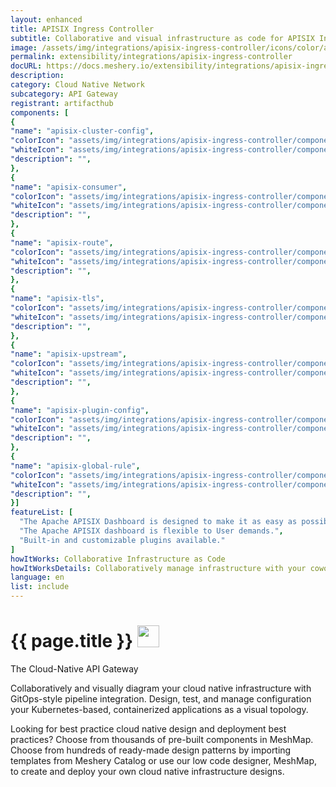 ```yaml
---
layout: enhanced
title: APISIX Ingress Controller
subtitle: Collaborative and visual infrastructure as code for APISIX Ingress Controller
image: /assets/img/integrations/apisix-ingress-controller/icons/color/apisix-ingress-controller-color.svg
permalink: extensibility/integrations/apisix-ingress-controller
docURL: https://docs.meshery.io/extensibility/integrations/apisix-ingress-controller
description: 
category: Cloud Native Network
subcategory: API Gateway
registrant: artifacthub
components: [
{
"name": "apisix-cluster-config",
"colorIcon": "assets/img/integrations/apisix-ingress-controller/components/apisix-cluster-config/icons/color/apisix-cluster-config-color.svg",
"whiteIcon": "assets/img/integrations/apisix-ingress-controller/components/apisix-cluster-config/icons/white/apisix-cluster-config-white.svg",
"description": "",
},
{
"name": "apisix-consumer",
"colorIcon": "assets/img/integrations/apisix-ingress-controller/components/apisix-consumer/icons/color/apisix-consumer-color.svg",
"whiteIcon": "assets/img/integrations/apisix-ingress-controller/components/apisix-consumer/icons/white/apisix-consumer-white.svg",
"description": "",
},
{
"name": "apisix-route",
"colorIcon": "assets/img/integrations/apisix-ingress-controller/components/apisix-route/icons/color/apisix-route-color.svg",
"whiteIcon": "assets/img/integrations/apisix-ingress-controller/components/apisix-route/icons/white/apisix-route-white.svg",
"description": "",
},
{
"name": "apisix-tls",
"colorIcon": "assets/img/integrations/apisix-ingress-controller/components/apisix-tls/icons/color/apisix-tls-color.svg",
"whiteIcon": "assets/img/integrations/apisix-ingress-controller/components/apisix-tls/icons/white/apisix-tls-white.svg",
"description": "",
},
{
"name": "apisix-upstream",
"colorIcon": "assets/img/integrations/apisix-ingress-controller/components/apisix-upstream/icons/color/apisix-upstream-color.svg",
"whiteIcon": "assets/img/integrations/apisix-ingress-controller/components/apisix-upstream/icons/white/apisix-upstream-white.svg",
"description": "",
},
{
"name": "apisix-plugin-config",
"colorIcon": "assets/img/integrations/apisix-ingress-controller/components/apisix-plugin-config/icons/color/apisix-plugin-config-color.svg",
"whiteIcon": "assets/img/integrations/apisix-ingress-controller/components/apisix-plugin-config/icons/white/apisix-plugin-config-white.svg",
"description": "",
},
{
"name": "apisix-global-rule",
"colorIcon": "assets/img/integrations/apisix-ingress-controller/components/apisix-global-rule/icons/color/apisix-global-rule-color.svg",
"whiteIcon": "assets/img/integrations/apisix-ingress-controller/components/apisix-global-rule/icons/white/apisix-global-rule-white.svg",
"description": "",
}]
featureList: [
  "The Apache APISIX Dashboard is designed to make it as easy as possible for users to operate through a frontend interface.",
  "The Apache APISIX dashboard is flexible to User demands.",
  "Built-in and customizable plugins available."
]
howItWorks: Collaborative Infrastructure as Code
howItWorksDetails: Collaboratively manage infrastructure with your coworkers synchronously sharing the same designs.
language: en
list: include
---
```

<h1>{{ page.title }} <img src="{{ page.image }}" style="width: 35px; height: 35px;" /></h1>

<p>
The Cloud-Native API Gateway
</p>
<p>
    Collaboratively and visually diagram your cloud native infrastructure with GitOps-style pipeline integration. Design, test, and manage configuration your Kubernetes-based, containerized applications as a visual topology.
</p>
<p>
    Looking for best practice cloud native design and deployment best practices? Choose from thousands of pre-built components in MeshMap. Choose from hundreds of ready-made design patterns by importing templates from Meshery Catalog or use our low code designer, MeshMap, to create and deploy your own cloud native infrastructure designs.
</p>
